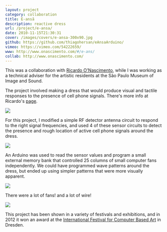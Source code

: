 ```yaml
---
layout: project
category: collaboration
title: E-ansã
description: reactive dress
url: /project/e-ansa/
date: 2010-11-15T21:30:31
cover: /images/covers/e-ansa-300x90.jpg
github: https://github.com/thiagohersan/eAnsaArduino/
vimeo: https://vimeo.com/54222659/
www: http://www.onascimento.com/#/e-ans/
collab: http://www.onascimento.com/
---
```

This was a collaboration with [Ricardo O'Nascimento](http://www.onascimento.com/), while I was working as a technical adviser for the artistic residents at the São Paulo Museum of Image and Sound.

The project involved making a dress that would produce visual and tactile responses to the presence of cell phone signals. There's more info at Ricardo's [page](http://www.onascimento.com/#/e-ans/).

![](eansa1.jpg)

For this project, I modified a simple RF detector antenna circuit to respond to the right signal frequencies, and used 4 of these sensor circuits to detect the presence and rough location of active cell phone signals around the dress.

![](eansa_sensor.jpg)

An Arduino was used to read the sensor values and program a small external memory bank that controlled 25 columns of small computer fans independently. We could have programmed wave patterns around the dress, but ended up using simpler patterns that were more visually apparent.

![](eansa_ff.jpg)

There were a lot of fans! and a lot of wire!

![](eansa0.jpg)

This project has been shown in a variety of festivals and exhibitions, and in 2012 it won an award at the [International Festival for Computer Based Art](http://t-m-a.de/cynetart/cfp-2012/preistrager?lang=en) in Dresden.
